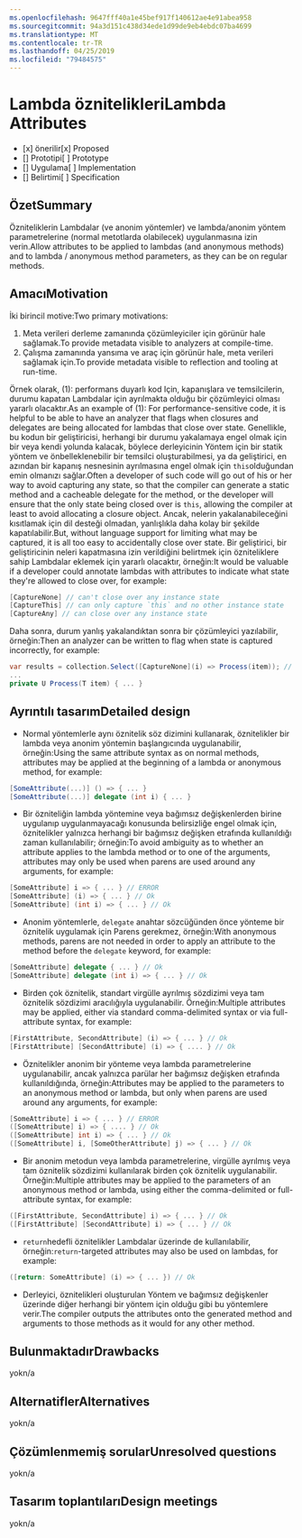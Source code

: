 ```yaml
---
ms.openlocfilehash: 9647fff40a1e45bef917f140612ae4e91abea958
ms.sourcegitcommit: 94a3d151c438d34ede1d99de9eb4ebdc07ba4699
ms.translationtype: MT
ms.contentlocale: tr-TR
ms.lasthandoff: 04/25/2019
ms.locfileid: "79484575"
---
```

# <a name="lambda-attributes"></a><span data-ttu-id="b485d-101">Lambda öznitelikleri</span><span class="sxs-lookup"><span data-stu-id="b485d-101">Lambda Attributes</span></span>

* <span data-ttu-id="b485d-102">[x] önerilir</span><span class="sxs-lookup"><span data-stu-id="b485d-102">[x] Proposed</span></span>
* <span data-ttu-id="b485d-103">[] Prototipi</span><span class="sxs-lookup"><span data-stu-id="b485d-103">[ ] Prototype</span></span>
* <span data-ttu-id="b485d-104">[] Uygulama</span><span class="sxs-lookup"><span data-stu-id="b485d-104">[ ] Implementation</span></span>
* <span data-ttu-id="b485d-105">[] Belirtimi</span><span class="sxs-lookup"><span data-stu-id="b485d-105">[ ] Specification</span></span>

## <a name="summary"></a><span data-ttu-id="b485d-106">Özet</span><span class="sxs-lookup"><span data-stu-id="b485d-106">Summary</span></span>
[summary]: #summary

<span data-ttu-id="b485d-107">Özniteliklerin Lambdalar (ve anonim yöntemler) ve lambda/anonim yöntem parametrelerine (normal metotlarda olabilecek) uygulanmasına izin verin.</span><span class="sxs-lookup"><span data-stu-id="b485d-107">Allow attributes to be applied to lambdas (and anonymous methods) and to lambda / anonymous method parameters, as they can be on regular methods.</span></span>

## <a name="motivation"></a><span data-ttu-id="b485d-108">Amacı</span><span class="sxs-lookup"><span data-stu-id="b485d-108">Motivation</span></span>
[motivation]: #motivation

<span data-ttu-id="b485d-109">İki birincil motive:</span><span class="sxs-lookup"><span data-stu-id="b485d-109">Two primary motivations:</span></span>

1. <span data-ttu-id="b485d-110">Meta verileri derleme zamanında çözümleyiciler için görünür hale sağlamak.</span><span class="sxs-lookup"><span data-stu-id="b485d-110">To provide metadata visible to analyzers at compile-time.</span></span>
2. <span data-ttu-id="b485d-111">Çalışma zamanında yansıma ve araç için görünür hale, meta verileri sağlamak için.</span><span class="sxs-lookup"><span data-stu-id="b485d-111">To provide metadata visible to reflection and tooling at run-time.</span></span>

<span data-ttu-id="b485d-112">Örnek olarak, (1): performans duyarlı kod Için, kapanışlara ve temsilcilerin, durumu kapatan Lambdalar için ayrılmakta olduğu bir çözümleyici olması yararlı olacaktır.</span><span class="sxs-lookup"><span data-stu-id="b485d-112">As an example of (1): For performance-sensitive code, it is helpful to be able to have an analyzer that flags when closures and delegates are being allocated for lambdas that close over state.</span></span>  <span data-ttu-id="b485d-113">Genellikle, bu kodun bir geliştiricisi, herhangi bir durumu yakalamaya engel olmak için bir veya kendi yolunda kalacak, böylece derleyicinin Yöntem için bir statik yöntem ve önbelleklenebilir bir temsilci oluşturabilmesi, ya da geliştirici, en azından bir kapanış nesnesinin ayrılmasına engel olmak için `this`olduğundan emin olmanızı sağlar.</span><span class="sxs-lookup"><span data-stu-id="b485d-113">Often a developer of such code will go out of his or her way to avoid capturing any state, so that the compiler can generate a static method and a cacheable delegate for the method, or the developer will ensure that the only state being closed over is `this`, allowing the compiler at least to avoid allocating a closure object.</span></span>  <span data-ttu-id="b485d-114">Ancak, nelerin yakalanabileceğini kısıtlamak için dil desteği olmadan, yanlışlıkla daha kolay bir şekilde kapatılabilir.</span><span class="sxs-lookup"><span data-stu-id="b485d-114">But, without language support for limiting what may be captured, it is all too easy to accidentally close over state.</span></span>  <span data-ttu-id="b485d-115">Bir geliştirici, bir geliştiricinin neleri kapatmasına izin verildiğini belirtmek için özniteliklere sahip Lambdalar eklemek için yararlı olacaktır, örneğin:</span><span class="sxs-lookup"><span data-stu-id="b485d-115">It would be valuable if a developer could annotate lambdas with attributes to indicate what state they're allowed to close over, for example:</span></span>

```csharp
[CaptureNone] // can't close over any instance state
[CaptureThis] // can only capture `this` and no other instance state
[CaptureAny] // can close over any instance state
```

<span data-ttu-id="b485d-116">Daha sonra, durum yanlış yakalandıktan sonra bir çözümleyici yazılabilir, örneğin:</span><span class="sxs-lookup"><span data-stu-id="b485d-116">Then an analyzer can be written to flag when state is captured incorrectly, for example:</span></span>

```csharp
var results = collection.Select([CaptureNone](i) => Process(item)); // Analyzer error: [CaptureNone] lambdas captures `this`
...
private U Process(T item) { ... }
```

## <a name="detailed-design"></a><span data-ttu-id="b485d-117">Ayrıntılı tasarım</span><span class="sxs-lookup"><span data-stu-id="b485d-117">Detailed design</span></span>
[design]: #detailed-design

- <span data-ttu-id="b485d-118">Normal yöntemlerle aynı öznitelik söz dizimini kullanarak, öznitelikler bir lambda veya anonim yöntemin başlangıcında uygulanabilir, örneğin:</span><span class="sxs-lookup"><span data-stu-id="b485d-118">Using the same attribute syntax as on normal methods, attributes may be applied at the beginning of a lambda or anonymous method, for example:</span></span>

```csharp
[SomeAttribute(...)] () => { ... }
[SomeAttribute(...)] delegate (int i) { ... }
```

- <span data-ttu-id="b485d-119">Bir özniteliğin lambda yöntemine veya bağımsız değişkenlerden birine uygulanıp uygulanmayacağı konusunda belirsizliğe engel olmak için, öznitelikler yalnızca herhangi bir bağımsız değişken etrafında kullanıldığı zaman kullanılabilir; örneğin:</span><span class="sxs-lookup"><span data-stu-id="b485d-119">To avoid ambiguity as to whether an attribute applies to the lambda method or to one of the arguments, attributes may only be used when parens are used around any arguments, for example:</span></span>

```csharp
[SomeAttribute] i => { ... } // ERROR
[SomeAttribute] (i) => { ... } // Ok
[SomeAttribute] (int i) => { ... } // Ok
```

- <span data-ttu-id="b485d-120">Anonim yöntemlerle, `delegate` anahtar sözcüğünden önce yönteme bir öznitelik uygulamak için Parens gerekmez, örneğin:</span><span class="sxs-lookup"><span data-stu-id="b485d-120">With anonymous methods, parens are not needed in order to apply an attribute to the method before the `delegate` keyword, for example:</span></span>

```csharp
[SomeAttribute] delegate { ... } // Ok
[SomeAttribute] delegate (int i) => { ... } // Ok
```

- <span data-ttu-id="b485d-121">Birden çok öznitelik, standart virgülle ayrılmış sözdizimi veya tam öznitelik sözdizimi aracılığıyla uygulanabilir. Örneğin:</span><span class="sxs-lookup"><span data-stu-id="b485d-121">Multiple attributes may be applied, either via standard comma-delimited syntax or via full-attribute syntax, for example:</span></span>

```csharp
[FirstAttribute, SecondAttribute] (i) => { ... } // Ok
[FirstAttribute] [SecondAttribute] (i) => { .... } // Ok
```

- <span data-ttu-id="b485d-122">Öznitelikler anonim bir yönteme veya lambda parametrelerine uygulanabilir, ancak yalnızca parülar her bağımsız değişken etrafında kullanıldığında, örneğin:</span><span class="sxs-lookup"><span data-stu-id="b485d-122">Attributes may be applied to the parameters to an anonymous method or lambda, but only when parens are used around any arguments, for example:</span></span>

```csharp
[SomeAttribute] i => { ... } // ERROR
([SomeAttribute] i) => { .... } // Ok
([SomeAttribute] int i) => { ... } // Ok
([SomeAttribute] i, [SomeOtherAttribute] j) => { ... } // Ok
```

- <span data-ttu-id="b485d-123">Bir anonim metodun veya lambda parametrelerine, virgülle ayrılmış veya tam öznitelik sözdizimi kullanılarak birden çok öznitelik uygulanabilir. Örneğin:</span><span class="sxs-lookup"><span data-stu-id="b485d-123">Multiple attributes may be applied to the parameters of an anonymous method or lambda, using either the comma-delimited or full-attribute syntax, for example:</span></span>

```csharp
([FirstAttribute, SecondAttribute] i) => { ... } // Ok
([FirstAttribute] [SecondAttribute] i) => { ... } // Ok
```

- <span data-ttu-id="b485d-124">`return`hedefli öznitelikler Lambdalar üzerinde de kullanılabilir, örneğin:</span><span class="sxs-lookup"><span data-stu-id="b485d-124">`return`-targeted attributes may also be used on lambdas, for example:</span></span>

```csharp
([return: SomeAttribute] (i) => { ... }) // Ok
```

- <span data-ttu-id="b485d-125">Derleyici, öznitelikleri oluşturulan Yöntem ve bağımsız değişkenler üzerinde diğer herhangi bir yöntem için olduğu gibi bu yöntemlere verir.</span><span class="sxs-lookup"><span data-stu-id="b485d-125">The compiler outputs the attributes onto the generated method and arguments to those methods as it would for any other method.</span></span>

## <a name="drawbacks"></a><span data-ttu-id="b485d-126">Bulunmaktadır</span><span class="sxs-lookup"><span data-stu-id="b485d-126">Drawbacks</span></span>
[drawbacks]: #drawbacks

<span data-ttu-id="b485d-127">yok</span><span class="sxs-lookup"><span data-stu-id="b485d-127">n/a</span></span>

## <a name="alternatives"></a><span data-ttu-id="b485d-128">Alternatifler</span><span class="sxs-lookup"><span data-stu-id="b485d-128">Alternatives</span></span>
[alternatives]: #alternatives

<span data-ttu-id="b485d-129">yok</span><span class="sxs-lookup"><span data-stu-id="b485d-129">n/a</span></span>

## <a name="unresolved-questions"></a><span data-ttu-id="b485d-130">Çözümlenmemiş sorular</span><span class="sxs-lookup"><span data-stu-id="b485d-130">Unresolved questions</span></span>
[unresolved]: #unresolved-questions

<span data-ttu-id="b485d-131">yok</span><span class="sxs-lookup"><span data-stu-id="b485d-131">n/a</span></span>

## <a name="design-meetings"></a><span data-ttu-id="b485d-132">Tasarım toplantıları</span><span class="sxs-lookup"><span data-stu-id="b485d-132">Design meetings</span></span>

<span data-ttu-id="b485d-133">yok</span><span class="sxs-lookup"><span data-stu-id="b485d-133">n/a</span></span>